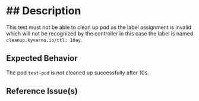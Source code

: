 # ## Description

This test must not be able to clean up pod as the label assignment is invalid which will not be recognized by the controller in this case the label is named `cleanup.kyverno.io/ttl: 10ay`.

## Expected Behavior

The pod `test-pod` is not cleaned up successfully after 10s.

## Reference Issue(s)
